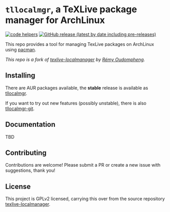 `tllocalmgr`, a TeXLive package manager for ArchLinux
=====================================================

[![code helpers](https://www.codetriage.com/hv15/tllocalmgr/badges/users.svg)](https://www.codetriage.com/hv15/tllocalmgr) [![GitHub release (latest by date including pre-releases)](https://img.shields.io/github/v/release/hv15/tllocalmgr?include_prereleases)](https://github.com/hv15/tllocalmgr/releases)

This repo provides a tool for managing TexLive packages on ArchLinux using [pacman](https://archlinux.org/pacman/).

*This repo is a fork of [texlive-localmanager](https://gitlab.archlinux.org/remy/texlive-localmanager) by [Rémy Oudompheng](https://gitlab.archlinux.org/remy).*

Installing
----------

There are AUR packages available, the **stable** release is available as [tllocalmgr](https://aur.archlinux.org/packages/tllocalmgr).

If you want to try out new features (possibly unstable), there is also [tllocalmgr-git](https://aur.archlinux.org/packages/tllocalmgr-git).

Documentation
-------------

TBD

Contributing
------------

Contributions are welcome! Please submit a PR or create a new issue with suggestions, thank you!

License
-------

This project is GPLv2 licensed, carrying this over from the source repository
[texlive-localmanager](https://gitlab.archlinux.org/remy/texlive-localmanager).
